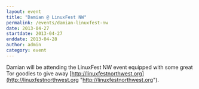 ```yaml
---
layout: event
title: "Damian @ LinuxFest NW"
permalink: /events/damian-linuxfest-nw
date: 2013-04-27
startdate: 2013-04-27
enddate: 2013-04-28
author: admin
category: event
---
```


Damian will be attending the LinuxFest NW event equipped with some great Tor goodies to give away [http://linuxfestnorthwest.org](http://linuxfestnorthwest.org "http://linuxfestnorthwest.org").

